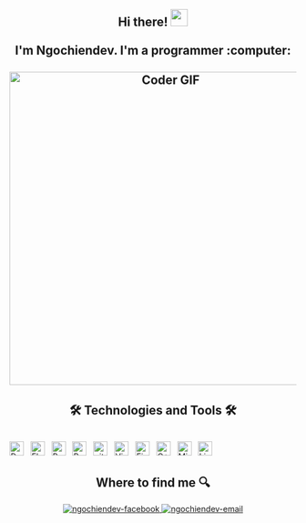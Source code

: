 <!-- ngochiendev -->
<!-- <a href="#" target="_blank">
  <img src="ngochiendev.svg" width="1200" alt="ngochiendev-official" />
</a> --> 
<h2 align="center">
 <abc>
  <br>Hi there! <img src="https://user-images.githubusercontent.com/42378118/110234147-e3259600-7f4e-11eb-95be-0c4047144dea.gif" width="30"><br>
  <br> I'm Ngochiendev. I'm a programmer :computer:<br>
  <br>
    <img src="https://media.giphy.com/media/SWoSkN6DxTszqIKEqv/giphy.gif" alt="Coder GIF" width="550">
 </abc>
</h2>

<h2 align="center">🛠 Technologies and Tools 🛠</h2>
<br>
<!-- https://simpleicons.org/ -->
<span><img src="https://img.shields.io/badge/Dart-282C34?logo=Dart&logoColor=0175C2" alt="Dart logo" title="Dart" height="25" /></span>
&nbsp;
<span><img src="https://img.shields.io/badge/Flutter-282C34?logo=Flutter&logoColor=02569B" alt="Flutter logo" title="Flutter" height="25" /></span>
&nbsp;
<span><img src="https://img.shields.io/badge/React Native-282C34?logo=react&logoColor=61DAFB" alt="React Native logo" title="React Native" height="25" /></span>
&nbsp;
<span><img src="https://img.shields.io/badge/PHP-282C34?logo=php&logoColor=white" alt="React Native logo" title="React Native" height="25" /></span>
&nbsp;
<span><img src="https://img.shields.io/badge/git-282C34?logo=git&logoColor=F05032" alt="git logo" title="git" height="25" /></span>
&nbsp;
<span><img src="https://img.shields.io/badge/VS%20Code-282C34?logo=visual-studio-code&logoColor=007ACC" alt="Visual Studio Code logo" title="Visual Studio Code" height="25" /></span>
&nbsp;
<span><img src="https://img.shields.io/badge/Firebase-282C34?logo=firebase&logoColor=FFCA28" alt="Firebase logo" title="Firebase" height="25" /></span>
&nbsp;
<span><img src="https://img.shields.io/badge/C++-282C34?logo=C++&logoColor=00599C" alt="C++ logo" title="C++" height="25" /></span>
&nbsp;
<span><img src="https://img.shields.io/badge/Microsoft Azure-282C34?logo=Microsoft Azure&logoColor=0078D4" alt="Microsoft Azure logo" title="Microsoft Azure" height="25" /></span>
&nbsp;
<span><img src="https://img.shields.io/badge/Linux-282C34?logo=Linux&logoColor=FCC624" alt="Linux logo" title="Linux" height="25" /></span>
&nbsp;
<br>

<h2 align="center"> Where to find me 🔍</h2>
<!-- https://icons8.com -->
<div align="center">
  <a href="https://www.facebook.com/Stilvenn969" target="blank">
    <img src="https://img.icons8.com/bubbles/100/000000/facebook-new.png" alt="ngochiendev-facebook" />
  </a>
  <!-- <a href="https://www.linkedin.com/in/ngochiendev" target="blank">
    <img src="https://img.icons8.com/bubbles/100/000000/linkedin.png" alt="ngochiendev-linkedin" />
  </a>
  <a href="https://instagram.com/ngochiendev" target="blank">
    <img src="https://img.icons8.com/bubbles/100/000000/instagram.png" alt="ngochiendev-instagram" />
  </a> -->
  <a href="mailto:hiendev.official@gmail.com" target="top">
    <img src="https://img.icons8.com/bubbles/100/000000/apple-mail.png" alt="ngochiendev-email" />
  </a>
</div>
<br>
